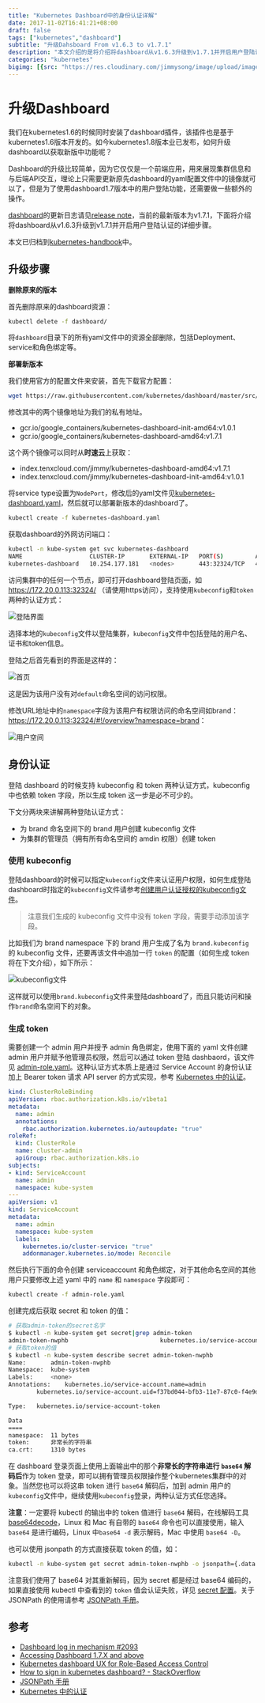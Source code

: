 ```yaml
---
title: "Kubernetes Dashboard中的身份认证详解"
date: 2017-11-02T16:41:21+08:00
draft: false
tags: ["kubernetes","dashboard"]
subtitle: "升级Dahsboard From v1.6.3 to v1.7.1"
description: "本文介绍的是将介绍将dashboard从v1.6.3升级到v1.7.1并开启用户登陆认证的详细步骤"
categories: "kubernetes"
bigimg: [{src: "https://res.cloudinary.com/jimmysong/image/upload/images/20160326073.jpg", desc: "郁金香 Mar 26,2016"}] 
---
```


# 升级Dashboard

我们在kubernetes1.6的时候同时安装了dashboard插件，该插件也是基于kubernetes1.6版本开发的。如今kubernetes1.8版本业已发布，如何升级dashboard以获取新版中功能呢？

Dashboard的升级比较简单，因为它仅仅是一个前端应用，用来展现集群信息和与后端API交互，理论上只需要更新原先dashboard的yaml配置文件中的镜像就可以了，但是为了使用dashboard1.7版本中的用户登陆功能，还需要做一些额外的操作。

[dashboard](https://github.com/kubernetes/dashboard)的更新日志请见[release note](https://github.com/kubernetes/dashboard/releases)，当前的最新版本为v1.7.1，下面将介绍将dashboard从v1.6.3升级到v1.7.1并开启用户登陆认证的详细步骤。

本文已归档到[kubernetes-handbook](https://jimmysong.io/kubernetes-handbook)中。

## 升级步骤

**删除原来的版本**

首先删除原来的dashboard资源：

```bash
kubectl delete -f dashboard/
```

将`dashboard`目录下的所有yaml文件中的资源全部删除，包括Deployment、service和角色绑定等。

**部署新版本**

我们使用官方的配置文件来安装，首先下载官方配置：

```bash
wget https://raw.githubusercontent.com/kubernetes/dashboard/master/src/deploy/recommended/kubernetes-dashboard.yaml
```

修改其中的两个镜像地址为我们的私有地址。

- gcr.io/google_containers/kubernetes-dashboard-init-amd64:v1.0.1
- gcr.io/google_containers/kubernetes-dashboard-amd64:v1.7.1

这个两个镜像可以同时从**时速云**上获取：

- index.tenxcloud.com/jimmy/kubernetes-dashboard-amd64:v1.7.1
- index.tenxcloud.com/jimmy/kubernetes-dashboard-init-amd64:v1.0.1

将service type设置为`NodePort`，修改后的yaml文件见[kubernetes-dashboard.yaml](https://github.com/rootsongjc/kubernetes-handbook/tree/master/manifests/dashboard-1.7.1/kubernetes-dashboard.yaml)，然后就可以部署新版本的dashboard了。

```bash
kubectl create -f kubernetes-dashboard.yaml
```

获取dashboard的外网访问端口：

```bash
kubectl -n kube-system get svc kubernetes-dashboard
NAME                   CLUSTER-IP       EXTERNAL-IP   PORT(S)         AGE
kubernetes-dashboard   10.254.177.181   <nodes>       443:32324/TCP   49m
```

访问集群中的任何一个节点，即可打开dashboard登陆页面，如 https://172.20.0.113:32324/ （请使用https访问），支持使用`kubeconfig`和`token`两种的认证方式：

![登陆界面](https://jimmysong.io/kubernetes-handbook/images/kubernetes-dashboard-1.7.1-login.jpg)

选择本地的`kubeconfig`文件以登陆集群，`kubeconfig`文件中包括登陆的用户名、证书和token信息。

登陆之后首先看到的界面是这样的：

![首页](https://jimmysong.io/kubernetes-handbook/images/kubernetes-dashboard-1.7.1-default-page.jpg)

这是因为该用户没有对`default`命名空间的访问权限。

修改URL地址中的`namespace`字段为该用户有权限访问的命名空间如brand：<https://172.20.0.113:32324/#!/overview?namespace=brand>：

![用户空间](https://jimmysong.io/kubernetes-handbook/images/kubernetes-dashboard-1.7.1-brand.jpg)

## 身份认证

登陆 dashboard 的时候支持 kubeconfig 和 token 两种认证方式，kubeconfig 中也依赖 token 字段，所以生成 token 这一步是必不可少的。

下文分两块来讲解两种登陆认证方式：

- 为 brand 命名空间下的 brand 用户创建 kubeconfig 文件
- 为集群的管理员（拥有所有命名空间的 amdin 权限）创建 token

### 使用 kubeconfig

登陆dashboard的时候可以指定`kubeconfig`文件来认证用户权限，如何生成登陆dashboard时指定的`kubeconfig`文件请参考[创建用户认证授权的kubeconfig文件](https://jimmysong.io/kubernetes-handbook/guide/kubectl-user-authentication-authorization.html)。

> 注意我们生成的 kubeconfig 文件中没有 token 字段，需要手动添加该字段。

比如我们为 brand namespace 下的 brand 用户生成了名为 `brand.kubeconfig` 的 kubeconfig 文件，还要再该文件中追加一行 `token` 的配置（如何生成 token 将在下文介绍），如下所示：

![kubeconfig文件](https://jimmysong.io/kubernetes-handbook/images/brand-kubeconfig-yaml.jpg)

这样就可以使用`brand.kubeconfig`文件来登陆dashboard了，而且只能访问和操作`brand`命名空间下的对象。

### 生成 token

需要创建一个 admin 用户并授予 admin 角色绑定，使用下面的 yaml 文件创建 admin 用户并赋予他管理员权限，然后可以通过 token 登陆 dashbaord，该文件见 [admin-role.yaml](https://github.com/rootsongjc/kubernetes-handbook/tree/master/manifests/dashboard-1.7.1/admin-role.yaml)。这种认证方式本质上是通过 Service Account 的身份认证加上 Bearer token 请求 API server 的方式实现，参考 [Kubernetes 中的认证](https://kubernetes.io/docs/admin/authentication/)。

```yaml
kind: ClusterRoleBinding
apiVersion: rbac.authorization.k8s.io/v1beta1
metadata:
  name: admin
  annotations:
    rbac.authorization.kubernetes.io/autoupdate: "true"
roleRef:
  kind: ClusterRole
  name: cluster-admin
  apiGroup: rbac.authorization.k8s.io
subjects:
- kind: ServiceAccount
  name: admin
  namespace: kube-system
---
apiVersion: v1
kind: ServiceAccount
metadata:
  name: admin
  namespace: kube-system
  labels:
    kubernetes.io/cluster-service: "true"
    addonmanager.kubernetes.io/mode: Reconcile
```

然后执行下面的命令创建 serviceaccount 和角色绑定，对于其他命名空间的其他用户只要修改上述 yaml 中的 `name` 和 `namespace` 字段即可：

```bash
kubectl create -f admin-role.yaml
```

创建完成后获取 secret 和 token 的值：

```bash
# 获取admin-token的secret名字
$ kubectl -n kube-system get secret|grep admin-token
admin-token-nwphb                          kubernetes.io/service-account-token   3         6m
# 获取token的值
$ kubectl -n kube-system describe secret admin-token-nwphb
Name:		admin-token-nwphb
Namespace:	kube-system
Labels:		<none>
Annotations:	kubernetes.io/service-account.name=admin
		kubernetes.io/service-account.uid=f37bd044-bfb3-11e7-87c0-f4e9d49f8ed0

Type:	kubernetes.io/service-account-token

Data
====
namespace:	11 bytes
token:		非常长的字符串
ca.crt:		1310 bytes
```

在 dashboard 登录页面上使用上面输出中的那个**非常长的字符串进行 `base64` 解码后**作为 token 登录，即可以拥有管理员权限操作整个kubernetes集群中的对象。当然您也可以将这串 token 进行 `base64` 解码后，加到 admin 用户的`kubeconfig`文件中，继续使用`kubeconfig`登录，两种认证方式任您选择。

**注意**：一定要将 kubectl 的输出中的 token 值进行 `base64` 解码，在线解码工具 [base64decode](https://www.base64decode.org/)，Linux 和 Mac 有自带的 `base64` 命令也可以直接使用，输入  `base64` 是进行编码，Linux 中`base64 -d` 表示解码，Mac 中使用 `base64 -D`。

也可以使用 jsonpath 的方式直接获取 token 的值，如：

```bash
kubectl -n kube-system get secret admin-token-nwphb -o jsonpath={.data.token}|base64 -d
```

注意我们使用了 base64 对其重新解码，因为 secret 都是经过 base64 编码的，如果直接使用 kubectl 中查看到的 `token` 值会认证失败，详见 [secret 配置](https://jimmysong.io/kubernetes-handbook/guide/secret-configuration)。关于 JSONPath 的使用请参考 [JSONPath 手册](https://kubernetes.io/docs/user-guide/jsonpath/)。

## 参考

- [Dashboard log in mechanism #2093](https://github.com/kubernetes/dashboard/issues/2093)
- [Accessing Dashboard 1.7.X and above](https://github.com/kubernetes/dashboard/wiki/Accessing-Dashboard---1.7.X-and-above)
- [Kubernetes dashboard UX for Role-Based Access Control](https://github.com/kubernetes/dashboard/blob/master/docs/design/access-control.md)
- [How to sign in kubernetes dashboard? - StackOverflow](https://stackoverflow.com/questions/46664104/how-to-sign-in-kubernetes-dashboard)
- [JSONPath 手册](https://kubernetes.io/docs/user-guide/jsonpath/)
- [Kubernetes 中的认证](https://kubernetes.io/docs/admin/authentication/)